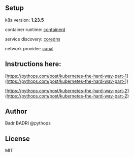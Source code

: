 ## Setup

k8s version: **1.23.5**

container runtime: [containerd](https://containerd.io/)

service discovery: [coredns](https://coredns.io/)

network provider: [canal](https://projectcalico.docs.tigera.io/getting-started/kubernetes/flannel/flannel)

## Instructions here:

[https://pythops.com/post/kubernetes-the-hard-way-part-1](https://pythops.com/post/kubernetes-the-hard-way-part-1)

[https://pythops.com/post/kubernetes-the-hard-way-part-2](https://pythops.com/post/kubernetes-the-hard-way-part-2)

## Author
Badr BADRI @pythops

## License
MIT
